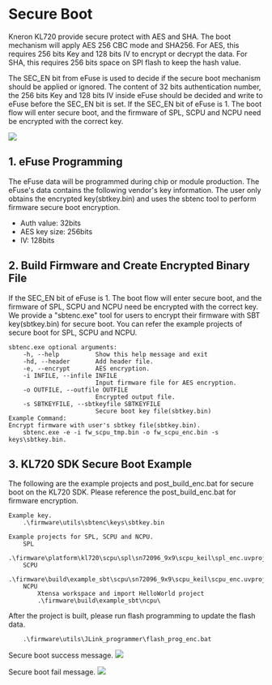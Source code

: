 ﻿# Secure Boot
Kneron KL720 provide secure protect with AES and SHA. The boot mechanism will apply AES 256 CBC mode and SHA256. For AES, this requires 256 bits Key and 128 bits IV to encrypt or decrypt the data. For SHA, this requires 256 bits space on SPI flash to keep the hash value.   

The SEC_EN bit from eFuse is used to decide if the secure boot mechanism should be applied or ignored. The content of 32 bits authentication number, the 256 bits Key and 128 bits IV inside eFuse should be decided and write to eFuse before the SEC_EN bit is set.  If the  SEC_EN bit of eFuse is 1. The boot flow will enter secure boot, and the firmware of SPL, SCPU and NCPU need be encrypted with the correct key. 

![](../imgs/sdk/secure_boot_flow.png)


## 1. eFuse Programming

The eFuse data will be programmed during chip or module production. The eFuse's data contains the following vendor's key information. The user only obtains the encrypted key(sbtkey.bin) and uses the sbtenc tool to perform firmware secure boot encryption.

* Auth value: 32bits 
* AES key size: 256bits
* IV: 128bits

## 2. Build Firmware and Create Encrypted Binary File

If the SEC_EN bit of eFuse is 1. The boot flow will enter secure boot, and the firmware of SPL, SCPU and NCPU need be encrypted with the correct key. We provide a "sbtenc.exe" tool for users to encrypt their firmware with SBT key(sbtkey.bin) for secure boot. You can refer the example projects of secure boot for SPL, SCPU and NCPU.
```
sbtenc.exe optional arguments: 
    -h, --help          Show this help message and exit
    -hd, --header       Add header file.
    -e, --encrypt       AES encryption.
    -i INFILE, --infile INFILE
                        Input firmware file for AES encryption.
    -o OUTFILE, --outfile OUTFILE
                        Encrypted output file.
    -s SBTKEYFILE, --sbtkeyfile SBTKEYFILE
                        Secure boot key file(sbtkey.bin)
Example Command:
Encrypt firmware with user's sbtkey file(sbtkey.bin).
​    sbtenc.exe -e -i fw_scpu_tmp.bin -o fw_scpu_enc.bin -s keys\sbtkey.bin.
```


## 3. KL720 SDK Secure Boot Example

The following are the example projects and post_build_enc.bat for secure boot on the KL720 SDK.
Please reference the post_build_enc.bat for firmware encryption.
```
Example key. 
    .\firmware\utils\sbtenc\keys\sbtkey.bin
        
Example projects for SPL, SCPU and NCPU.
​    SPL 
​        .\firmware\platform\kl720\scpu\spl\sn72096_9x9\scpu_keil\spl_enc.uvprojx
​    SCPU 
        .\firmware\build\example_sbt\scpu\sn72096_9x9\scpu_keil\scpu_enc.uvprojx
​    NCPU 
        Xtensa workspace and import HelloWorld project
​        .\firmware\build\example_sbt\ncpu\
```
After the project is built, please run flash programming to update the flash data.
```
    .\firmware\utils\JLink_programmer\flash_prog_enc.bat
```
Secure boot success message.
![](../imgs/sdk/secure_boot_ok.png)

Secure boot fail message.
![](../imgs/sdk/secure_boot_fail.png)

